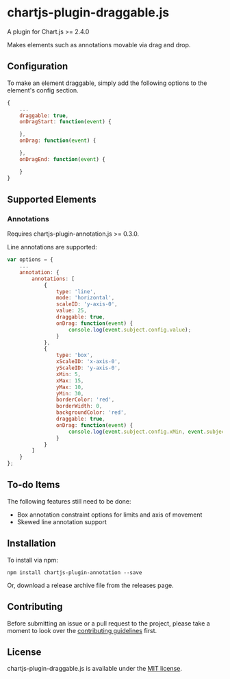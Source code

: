 # chartjs-plugin-draggable.js

A plugin for Chart.js >= 2.4.0

Makes elements such as annotations movable via drag and drop.

## Configuration

To make an element draggable, simply add the following options to the element's config section.

```javascript
{
    ...
    draggable: true,
    onDragStart: function(event) {

    },
    onDrag: function(event) {

    },
    onDragEnd: function(event) {

    }
}
```

## Supported Elements

### Annotations

Requires chartjs-plugin-annotation.js >= 0.3.0.

Line annotations are supported:

```javascript
var options = {
    ...
    annotation: {
        annotations: [
            {
                type: 'line',
                mode: 'horizontal',
                scaleID: 'y-axis-0',
                value: 25,
                draggable: true,
                onDrag: function(event) {
                    console.log(event.subject.config.value);
                }
            },
            {
                type: 'box',
                xScaleID: 'x-axis-0',
                yScaleID: 'y-axis-0',
                xMin: 5,
                xMax: 15,
                yMax: 10,
                yMin: 30,
                borderColor: 'red',
                borderWidth: 0,
                backgroundColor: 'red',
                draggable: true,
                onDrag: function(event) {
                    console.log(event.subject.config.xMin, event.subject.config.xMax, event.subject.config.yMin, event.subject.config.yMax);
                }
            }
        ]
    }
};
```

## To-do Items

The following features still need to be done:

* Box annotation constraint options for limits and axis of movement
* Skewed line annotation support

## Installation

To install via npm:

```
npm install chartjs-plugin-annotation --save
```

Or, download a release archive file from the releases page.

## Contributing

Before submitting an issue or a pull request to the project, please take a moment to look over the [contributing guidelines](https://github.com/chartjs/chartjs-plugin-annotation.js/blob/master/CONTRIBUTING.md) first.

## License

chartjs-plugin-draggable.js is available under the [MIT license](http://opensource.org/licenses/MIT).
